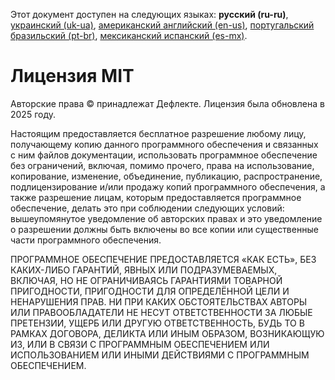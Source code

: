 Этот документ доступен на следующих языках: **русский (ru-ru)**, [украинский (uk-ua)](/LICENSE_uk-ua.md), [американский английский (en-us)](/LICENSE.md), [португальский бразильский (pt-br)](/LICENSE_pt-br.md), [мексиканский испанский (es-mx)](/LICENSE_es-mx.md).

# Лицензия MIT

Авторские права © принадлежат Дефлекте. Лицензия была обновлена в 2025 году.

Настоящим предоставляется бесплатное разрешение любому лицу, получающему копию
данного программного обеспечения и связанных с ним файлов документации,
использовать программное обеспечение без ограничений, включая, помимо прочего,
права на использование, копирование, изменение, объединение, публикацию, распространение,
подлицензирование и/или продажу копий программного обеспечения, а также
разрешение лицам, которым предоставляется программное обеспечение, делать это
при соблюдении следующих условий: вышеупомянутое уведомление об авторских правах и это уведомление о разрешении должны быть включены во все копии или существенные части программного обеспечения.

ПРОГРАММНОЕ ОБЕСПЕЧЕНИЕ ПРЕДОСТАВЛЯЕТСЯ «КАК ЕСТЬ», БЕЗ КАКИХ-ЛИБО ГАРАНТИЙ, ЯВНЫХ ИЛИ
ПОДРАЗУМЕВАЕМЫХ, ВКЛЮЧАЯ, НО НЕ ОГРАНИЧИВАЯСЬ ГАРАНТИЯМИ ТОВАРНОЙ ПРИГОДНОСТИ,
ПРИГОДНОСТИ ДЛЯ ОПРЕДЕЛЁННОЙ ЦЕЛИ И НЕНАРУШЕНИЯ ПРАВ. НИ ПРИ КАКИХ ОБСТОЯТЕЛЬСТВАХ
АВТОРЫ ИЛИ ПРАВООБЛАДАТЕЛИ НЕ НЕСУТ ОТВЕТСТВЕННОСТИ ЗА ЛЮБЫЕ ПРЕТЕНЗИИ, УЩЕРБ ИЛИ ДРУГУЮ
ОТВЕТСТВЕННОСТЬ, БУДЬ ТО В РАМКАХ ДОГОВОРА, ДЕЛИКТА ИЛИ ИНЫМ ОБРАЗОМ, ВОЗНИКАЮЩУЮ ИЗ,
ИЛИ В СВЯЗИ С ПРОГРАММНЫМ ОБЕСПЕЧЕНИЕМ ИЛИ ИСПОЛЬЗОВАНИЕМ ИЛИ ИНЫМИ ДЕЙСТВИЯМИ С ПРОГРАММНЫМ ОБЕСПЕЧЕНИЕМ.
